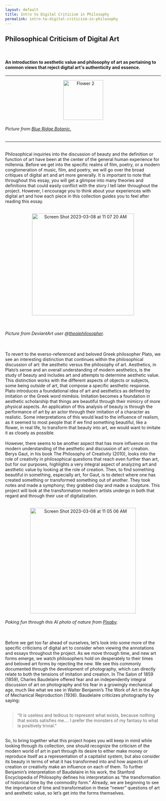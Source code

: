 ```yaml
---
layout: default
title: Intro to Digital Criticism in Philosophy
permalink: intro-to-digital-criticism-in-philosophy
---
```

<!-- Add an essay or interpretive material below this line,
using HTML or markdown.  Do not modify this file above this line -->
<h2> Philosophical Criticism of Digital Art </h2>
<br>
<h4> An introduction to aesthetic value and philosophy of art as pertaining to common views that reject digital art's authenticity and essence. </h4>
<hr>
<p style="text-align:center;"><img src="https://user-images.githubusercontent.com/122332459/218544683-1c76dfec-9de0-4160-aa3c-d8334147c676.png" alt="Flower 2" width="129"/></p>
<h6> Picture from <a href="https://www.blueridgebotanic.com/blog/florilegium">Blue Ridge Botanic.</a></h6>
<hr>
<br>
Philosophical inquiries into the discussion of beauty and the definition or function of art have been at the center of the general human experience for millennia. Before we get into the specific realms of film, poetry, or a modern conglomeration of music, film, and poetry, we will go over the broad critiques of digital art and art more generally. It is important to note that throughout this essay, you will get a glimpse into many theories and definitions that could easily conflict with the story I tell later throughout the project. However, I encourage you to think about your experiences with digital art and how each piece in this collection guides you to feel after reading this essay.
<br>
<br>
<p style="text-align:center;"><img width="330" alt="Screen Shot 2023-03-08 at 11 07 20 AM" src="https://user-images.githubusercontent.com/122332459/223781743-12c7cb5d-e37a-4bb7-96d6-03770de5ae32.png"></p>
<br>
<h6> Picture from DeviantArt user @<a href="https://www.deviantart.com/theaiphilosopher/art/Aristotle-and-Plato-just-chillin-932224981">theaiphilosopher</a>.</h6>
<br>
To revert to the everso-referenced and beloved Greek philosopher Plato, we see an interesting distinction that continues within the philosophical discussion of art: the aesthetic versus the philosophy of art. Aesthetics, in Plato’s sense and an overall understanding of modern aesthetics, is the study of beauty and includes art and attempts to determine aesthetic value. This distinction works with the different aspects of objects or subjects, some being outside of art, that compose a specific aesthetic response. Plato introduces a foundational idea of art and aesthetics as defined by imitation or the Greek word mimêsis. Imitation becomes a foundation in aesthetic scholarship that things are beautiful through their mimicry of more physical aspects. An application of this analysis of beauty is through the performance of art by an actor through their imitation of a character as realistic. Some interpretations of this would lead to the influence of realism, as it seemed to most people that if we find something beautiful, like a flower, in real life, to transform that beauty into art, we would want to imitate it as closely as possible. 
<br>
<br>
However, there seems to be another aspect that has more influence on the modern understanding of the aesthetic and discussion of art: creation. Berys Gaut, in his book The Philosophy of Creativity (2010), looks into the role of creativity in philosophical questions that reach even further than art, but for our purposes, highlights a very integral aspect of analyzing art and aesthetic value by looking at the role of creation. Then, to find something beautiful in something, especially art, for Gaut, is to detect where one has created something or transformed something out of another. They took notes and made a symphony; they grabbed clay and made a sculpture. This project will look at the transformation modern artists undergo in both that regard and through their use of digitalization. 
<br>
<br>
<p style="text-align:center;"><img width="342" alt="Screen Shot 2023-03-08 at 11 05 06 AM" src="https://user-images.githubusercontent.com/122332459/223783344-fc6c734a-ffa9-4e59-a6fb-420c6ca9085a.png"></p>
<h6>Poking fun through this AI photo of nature from <a href="https://pixabay.com/photos/ai-generated-fantasy-nature-7516295/">Pixaby</a>.</h6>
<br>
Before we get too far ahead of ourselves, let’s look into some more of the specific criticisms of digital art to consider when viewing the annotations and essays throughout the project. As we move through time, and new art forms emerge, we watch philosophers hold on desperately to their times and beloved art forms by rejecting the new. We see this commonly documented through the development of photography, which can directly relate to both the tensions of imitation and creation. In The Salon of 1859 (1859), Charles Baudelaire offered fear and an independently integral discussion of art on photography and his fear in a growingly mechanical age, much like what we see in Walter Benjamin’s The Work of Art in the Age of Mechanical Reproduction (1936). Baudelaire criticizes photography by saying:
<br>
<br>
<blockquote>“It is useless and tedious to represent what exists, because nothing that exists satisfies me….  I prefer the monsters of my fantasy to what is positively trivial.”</blockquote>
<br>
So, to bring together what this project hopes you will keep in mind while looking through its collection, one should recognize the criticism of the modern world of art in part through its desire to either make money or reproduce itself as a representation of a capitalist system, but also consider its beauty in terms of what it has transformed into and how aspects of creation or creativity make an influence on each of them. To further Benjamin’s interpretation of Baudelaire in his work, the Stanford Encyclopedia of Philosophy defines his interpretation as “the transformation of historical time by the commodity form.” Already, we are beginning to see the importance of time and transformation in these “newer” questions of art and aesthetic value, so let’s get into the forms themselves.
